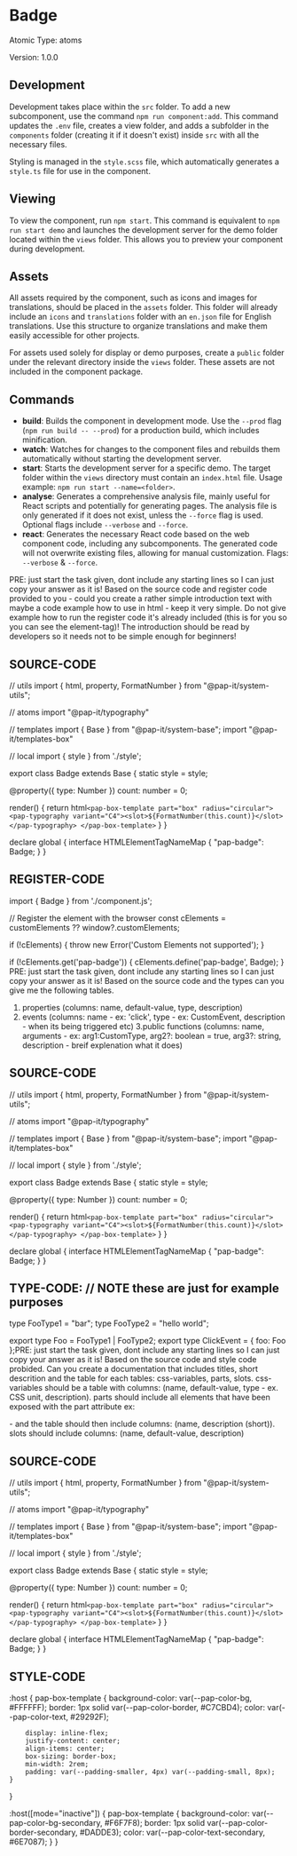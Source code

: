 # Badge

Atomic Type: atoms

Version: 1.0.0

## Development

Development takes place within the `src` folder. To add a new subcomponent, use the command `npm run component:add`. This command updates the `.env` file, creates a view folder, and adds a subfolder in the `components` folder (creating it if it doesn't exist) inside `src` with all the necessary files.

Styling is managed in the `style.scss` file, which automatically generates a `style.ts` file for use in the component.

## Viewing

To view the component, run `npm start`. This command is equivalent to `npm run start demo` and launches the development server for the demo folder located within the `views` folder. This allows you to preview your component during development.

## Assets

All assets required by the component, such as icons and images for translations, should be placed in the `assets` folder. This folder will already include an `icons` and `translations` folder with an `en.json` file for English translations. Use this structure to organize translations and make them easily accessible for other projects.

For assets used solely for display or demo purposes, create a `public` folder under the relevant directory inside the `views` folder. These assets are not included in the component package.

## Commands

- **build**: Builds the component in development mode. Use the `--prod` flag (`npm run build -- --prod`) for a production build, which includes minification.
- **watch**: Watches for changes to the component files and rebuilds them automatically without starting the development server.
- **start**: Starts the development server for a specific demo. The target folder within the `views` directory must contain an `index.html` file. Usage example: `npm run start --name=<folder>`.
- **analyse**: Generates a comprehensive analysis file, mainly useful for React scripts and potentially for generating pages. The analysis file is only generated if it does not exist, unless the `--force` flag is used. Optional flags include `--verbose` and `--force`.
- **react**: Generates the necessary React code based on the web component code, including any subcomponents. The generated code will not overwrite existing files, allowing for manual customization. Flags: `--verbose` & `--force`.

PRE: just start the task given, dont include any starting lines so I can just copy your answer as it is!
 Based on the source code and register code provided to you - could you create a rather simple introduction text with maybe a code example how to use in html - keep it very simple. Do not give example how to run the register code it's already included (this is for you so you can see the element-tag)! The introduction should be read by developers so it needs not to be simple enough for beginners!

## SOURCE-CODE

// utils
import { html, property, FormatNumber } from "@pap-it/system-utils";

// atoms
import "@pap-it/typography"

// templates
import { Base } from "@pap-it/system-base";
import "@pap-it/templates-box"

// local
import { style } from './style';

export class Badge extends Base {
  static style = style;

  @property({ type: Number }) count: number = 0;

  render() {
    return html`
            <pap-box-template part="box" radius="circular">
                <pap-typography variant="C4"><slot>${FormatNumber(this.count)}</slot></pap-typography>
            </pap-box-template>
        `
  }
}

declare global {
  interface HTMLElementTagNameMap {
    "pap-badge": Badge;
  }
}

## REGISTER-CODE

import { Badge } from './component.js';

// Register the element with the browser
const cElements = customElements ?? window?.customElements;

if (!cElements) {
  throw new Error('Custom Elements not supported');
}

if (!cElements.get('pap-badge')) {
  cElements.define('pap-badge', Badge);
}
PRE: just start the task given, dont include any starting lines so I can just copy your answer as it is!
 Based on the source code and the types can you give me the following tables.

1. properties (columns: name, default-value, type, description)
2. events (columns: name - ex: 'click', type - ex: CustomEvent<ClickEvent>, description - when its being triggered etc)
3.public functions (columns: name, arguments - ex: arg1:CustomType, arg2?: boolean = true, arg3?: string, description - breif explenation what it does)

## SOURCE-CODE

 // utils
import { html, property, FormatNumber } from "@pap-it/system-utils";

// atoms
import "@pap-it/typography"

// templates
import { Base } from "@pap-it/system-base";
import "@pap-it/templates-box"

// local
import { style } from './style';

export class Badge extends Base {
  static style = style;

  @property({ type: Number }) count: number = 0;

  render() {
    return html`
            <pap-box-template part="box" radius="circular">
                <pap-typography variant="C4"><slot>${FormatNumber(this.count)}</slot></pap-typography>
            </pap-box-template>
        `
  }
}

declare global {
  interface HTMLElementTagNameMap {
    "pap-badge": Badge;
  }
}

## TYPE-CODE: // NOTE these are just for example purposes

type FooType1 = "bar";
type FooType2 = "hello world";

export type Foo = FooType1 | FooType2;
export type ClickEvent = { foo: Foo };PRE: just start the task given, dont include any starting lines so I can just copy your answer as it is!
 Based on the source code and style code probided. Can you create a documentation that includes titles, short descrition and the table for each tables: css-variables, parts, slots.
css-variables should be a table with columns: (name, default-value, type - ex. CSS unit, description).
parts should include all elements that have been exposed with the part attribute ex: <p part='foo'> - and the table should then include columns: (name, description (short)).
slots should include columns: (name, default-value, description)

## SOURCE-CODE

// utils
import { html, property, FormatNumber } from "@pap-it/system-utils";

// atoms
import "@pap-it/typography"

// templates
import { Base } from "@pap-it/system-base";
import "@pap-it/templates-box"

// local
import { style } from './style';

export class Badge extends Base {
  static style = style;

  @property({ type: Number }) count: number = 0;

  render() {
    return html`
            <pap-box-template part="box" radius="circular">
                <pap-typography variant="C4"><slot>${FormatNumber(this.count)}</slot></pap-typography>
            </pap-box-template>
        `
  }
}

declare global {
  interface HTMLElementTagNameMap {
    "pap-badge": Badge;
  }
}

## STYLE-CODE

:host {
    pap-box-template {
        background-color: var(--pap-color-bg, #FFFFFF);
        border: 1px solid var(--pap-color-border, #C7CBD4);
        color: var(--pap-color-text, #29292F);

        display: inline-flex;
        justify-content: center;
        align-items: center;
        box-sizing: border-box;
        min-width: 2rem;
        padding: var(--padding-smaller, 4px) var(--padding-small, 8px);
    }
}

:host([mode="inactive"]) {
    pap-box-template {
        background-color: var(--pap-color-bg-secondary, #F6F7F8);
        border: 1px solid var(--pap-color-border-secondary, #DADDE3);
        color: var(--pap-color-text-secondary, #6E7087);
    }
}
